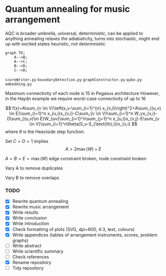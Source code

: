 # Quantum annealing for music arrangement

AQC is broader umbrella, universal, deterministic, can be applied to anything
annealing relaxes the adiabaticity, turns into stochastic, might end up with excited states
heuristic, not deterministic

```mermaid
graph TD;
    A-->B;
    A-->C;
    B-->D;
    C-->D;
```


`scoreWriter.py`
`boundaryDetection.py`
`graphConstructor.py`
`qubo.py`
`embedding.py`

Maximum connectivity of each node is 15 in Pegasus architecture
However, in the Haydn example we require worst-case connectivity of up to 16

$$
f(x)=A\sum_{v \in V}\left(s_v-\sum_{i=1}^{n} x_{v,i}\right)^2+A\sum_{(u,v) \in E}\sum_{i=1}^n x_{u,i}x_{v,i}-C\sum_{v \in V}\sum_{i=1}^n W_vx_{v,i}-D\sum_{(u,v)\in E}W_{uv}\sum_{i=1}^n\sum_{j=1}^n x_{u,i}x_{v,j}-E\sum_{v \in V}\sum_{i=1}^n\theta(S_v-S_{\text{th},i})x_{v,i}
$$
where $\theta$ is the Heaviside step function.

Set $C=D=1$ implies
$$
A>2\max(W)+E
$$

$A=B=E=\max(W)$ edge constraint broken, node constraint broken

Vary A to remove duplicates

Vary B to remove overlaps

### TODO

- [x] Rewrite quantum annealing
- [x] Rewrite music arrangement
- [x] Write results
- [x] Write conclusion
- [x] Write introduction
- [x] Check formatting of plots (SVG, dpi=600, 4:3, text, colours)
- [x] Write appendices (tables of arrangement instruments, scores, problem graphs)
- [ ] Write abstract 
- [ ] Write scientific summary
- [ ] Check references
- [x] Rename repository
- [ ] Tidy repository
